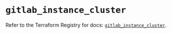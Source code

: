 # `gitlab_instance_cluster`

Refer to the Terraform Registry for docs: [`gitlab_instance_cluster`](https://registry.terraform.io/providers/gitlabhq/gitlab/17.8.0/docs/resources/instance_cluster).
